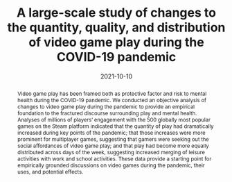 ---
title: "A large-scale study of changes to the quantity, quality, and distribution of video game play during the COVID-19 pandemic"
date: 2021-10-10
publishDate: 2020-11-12
authors: ["Matti Vuorre", "David Zendle", "Elena Petrovskaya", "**Nick Ballou**", "Andrew Przybylski"]
publication_types: ["2"]
abstract: "Video game play has been framed both as protective factor and risk to mental health during the COVID-19 pandemic. We conducted an objective analysis of changes to video game play during the pandemic to provide an empirical foundation to the fractured discourse surrounding play and mental health. Analyses of millions of players’ engagement with the 500 globally most popular games on the Steam platform indicated that the quantity of play had dramatically increased during key points of the pandemic; that those increases were more prominent for multiplayer games, suggesting that gamers were seeking out the social affordances of video game play; and that play had become more equally distributed across days of the week, suggesting increased merging of leisure activities with work and school activities. These data provide a starting point for empirically grounded discussions on video games during the pandemic, their uses, and potential effects."
featured: false
publication: "*Technology Mind and Behavior*"
links:
  - icon_pack: fas
    icon: file
    name: Publisher Version (Open Access)
    url: 'https://doi.org/10.1037/tmb0000048'
  - icon_pack: ai
    icon: osf
    name: OSF data
    url: 'https://osf.io/ya9jt/'

---